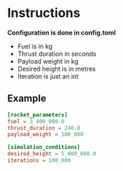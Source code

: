 # Instructions
**Configuration is done in config.toml**
* Fuel is in kg
* Thrust duration in seconds
* Payload weight in kg
* Desired height is in metres
* Iteration is just an int

## Example
```toml
[rocket_parameters]
fuel = 3_400_000.0
thrust_duration = 240.0
payload_weight = 100_000

[simulation_conditions]
desired_height = 5_000_000.0
iterations = 100_000
```
